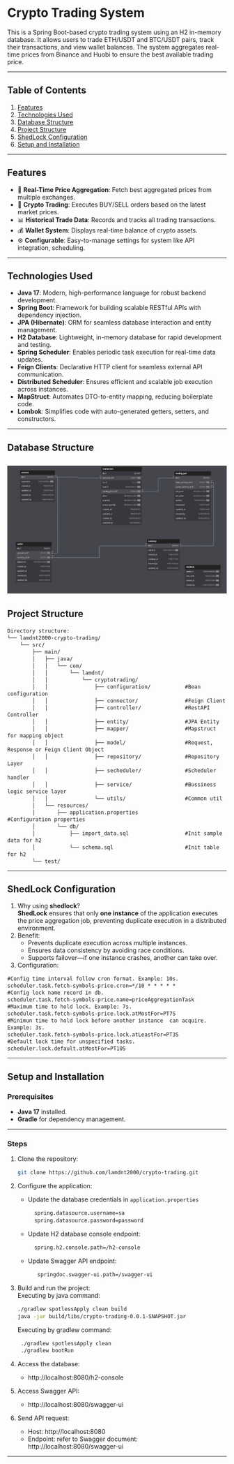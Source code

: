 # **Crypto Trading System**


This is a Spring Boot-based crypto trading system using an H2 in-memory database. It allows users to trade ETH/USDT and BTC/USDT pairs, track their transactions, and view wallet balances. The system aggregates real-time prices from Binance and Huobi to ensure the best available trading price.

---

## **Table of Contents**
1. [Features](#features)
2. [Technologies Used](#technologies-used)
3. [Database Structure](#database-structure)
4. [Project Structure](#project-structure)
5. [ShedLock Configuration](#config-shedlock)
6. [Setup and Installation](#setup-and-installation)
---

## **Features**
- 🔄 **Real-Time Price Aggregation**: Fetch best aggregated prices from multiple exchanges.
- 💱 **Crypto Trading**: Executes BUY/SELL orders based on the latest market prices.
- 📊 **Historical Trade Data**: Records and tracks all trading transactions.
- 💰 **Wallet System**: Displays real-time balance of crypto assets.
- ⚙️ **Configurable**: Easy-to-manage settings for system like API integration, scheduling.

---

## **Technologies Used**
- **Java 17**: Modern, high-performance language for robust backend development.
- **Spring Boot**: Framework for building scalable RESTful APIs with dependency injection.
- **JPA (Hibernate)**: ORM for seamless database interaction and entity management.
- **H2 Database**: Lightweight, in-memory database for rapid development and testing.
- **Spring Scheduler**: Enables periodic task execution for real-time data updates.
- **Feign Clients**: Declarative HTTP client for seamless external API communication.
- **Distributed Scheduler**: Ensures efficient and scalable job execution across instances.
- **MapStruct**: Automates DTO-to-entity mapping, reducing boilerplate code.
- **Lombok**: Simplifies code with auto-generated getters, setters, and constructors.
---

## **Database Structure**
![Database diagram](https://raw.githubusercontent.com/lamdnt2000/crypto-trading/refs/heads/main/src/main/resources/db/db-diagram.png)
--
## **Project Structure**
```plaintext
Directory structure:
└── lamdnt2000-crypto-trading/
    └── src/
        ├── main/
        │   ├── java/
        │   │   └── com/
        │   │       └── lamdnt/
        │   │           └── cryptotrading/
        │   │               ├── configuration/           #Bean configuration 
        │   │               ├── connector/               #Feign Client
        │   │               ├── controller/              #RestAPI Controller
        │   │               ├── entity/                  #JPA Entity
        │   │               ├── mapper/                  #Mapstruct for mapping object
        │   │               ├── model/                   #Request, Response or Feign Client Object
        │   │               ├── repository/              #Repository Layer
        │   │               ├── secheduler/              #Scheduler handler
        │   │               ├── service/                 #Bussiness logic service layer
        │   │               └── utils/                   #Common util
        │   └── resources/
        │       ├── application.properties               #Configuration properties
        │       └── db/
        │           ├── import_data.sql                  #Init sample data for h2
        │           └── schema.sql                       #Init table for h2
        └── test/ 
```
---

## **ShedLock Configuration**
1. Why using **shedlock**? <br>
   **ShedLock** ensures that only **one instance** of the application executes the price aggregation job, preventing duplicate execution in a distributed environment.
2. Benefit:<br>
   - Prevents duplicate execution across multiple instances. 
   - Ensures data consistency by avoiding race conditions. 
   - Supports failover—if one instance crashes, another can take over.
3. Configuration:
```
#Config time interval follow cron format. Example: 10s.
scheduler.task.fetch-symbols-price.cron=*/10 * * * * *
#Config lock name record in db.
scheduler.task.fetch-symbols-price.name=priceAggregationTask
#Maximum time to hold lock. Example: 7s.
scheduler.task.fetch-symbols-price.lock.atMostFor=PT7S
#Minimun time to hold lock before another instance  can acquire. Example: 3s.
scheduler.task.fetch-symbols-price.lock.atLeastFor=PT3S
#Default lock time for unspecified tasks.
scheduler.lock.default.atMostFor=PT10S
```


---

## **Setup and Installation**

### **Prerequisites**
- **Java 17** installed.
- **Gradle** for dependency management.

---

### **Steps**
1. Clone the repository:
   ```bash
   git clone https://github.com/lamdnt2000/crypto-trading.git
   ```
2. Configure the application:
    - Update the database credentials in `application.properties`
      ```bash
        spring.datasource.username=sa
        spring.datasource.password=password
      ```
    - Update H2 database console endpoint:
      ```bash
        spring.h2.console.path=/h2-console
      ```
    - Update Swagger API endpoint:
      ```bash
         springdoc.swagger-ui.path=/swagger-ui
      ```
3. Build and run the project:<br>
Executing by java command:
      ```bash
      ./gradlew spotlessApply clean build 
      java -jar build/libs/crypto-trading-0.0.1-SNAPSHOT.jar
      ```
   Executing by gradlew command:
   ```bash
    ./gradlew spotlessApply clean 
    ./gradlew bootRun
   ```
4. Access the database:
    - http://localhost:8080/h2-console
   
4. Access Swagger API:
    - http://localhost:8080/swagger-ui

5. Send API request:
    - Host: http://localhost:8080
    - Endpoint: refer to Swagger document: http://localhost:8080/swagger-ui

----
